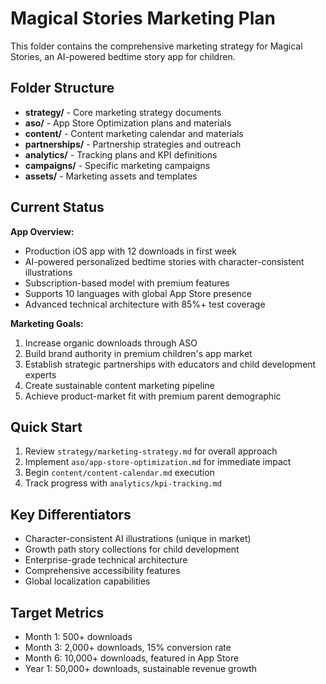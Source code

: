 # Magical Stories Marketing Plan

This folder contains the comprehensive marketing strategy for Magical Stories, an AI-powered bedtime story app for children.

## Folder Structure

- **strategy/** - Core marketing strategy documents
- **aso/** - App Store Optimization plans and materials
- **content/** - Content marketing calendar and materials
- **partnerships/** - Partnership strategies and outreach
- **analytics/** - Tracking plans and KPI definitions
- **campaigns/** - Specific marketing campaigns
- **assets/** - Marketing assets and templates

## Current Status

**App Overview:**
- Production iOS app with 12 downloads in first week
- AI-powered personalized bedtime stories with character-consistent illustrations
- Subscription-based model with premium features
- Supports 10 languages with global App Store presence
- Advanced technical architecture with 85%+ test coverage

**Marketing Goals:**
1. Increase organic downloads through ASO
2. Build brand authority in premium children's app market
3. Establish strategic partnerships with educators and child development experts
4. Create sustainable content marketing pipeline
5. Achieve product-market fit with premium parent demographic

## Quick Start

1. Review `strategy/marketing-strategy.md` for overall approach
2. Implement `aso/app-store-optimization.md` for immediate impact
3. Begin `content/content-calendar.md` execution
4. Track progress with `analytics/kpi-tracking.md`

## Key Differentiators

- Character-consistent AI illustrations (unique in market)
- Growth path story collections for child development
- Enterprise-grade technical architecture
- Comprehensive accessibility features
- Global localization capabilities

## Target Metrics

- Month 1: 500+ downloads
- Month 3: 2,000+ downloads, 15% conversion rate
- Month 6: 10,000+ downloads, featured in App Store
- Year 1: 50,000+ downloads, sustainable revenue growth
